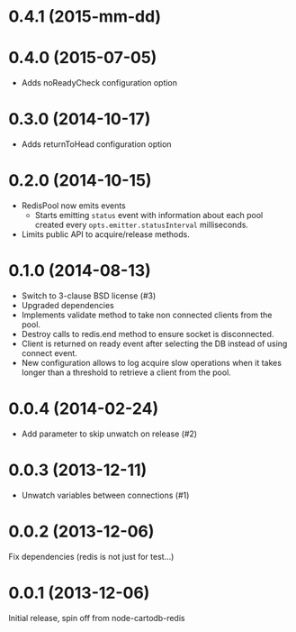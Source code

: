 # 0.4.1 (2015-mm-dd)


# 0.4.0 (2015-07-05)

 - Adds noReadyCheck configuration option

# 0.3.0 (2014-10-17)

 - Adds returnToHead configuration option

# 0.2.0 (2014-10-15)

 - RedisPool now emits events
    * Starts emitting `status` event with information about each pool created
      every `opts.emitter.statusInterval` milliseconds.
 - Limits public API to acquire/release methods.

# 0.1.0 (2014-08-13)

 - Switch to 3-clause BSD license (#3)
 - Upgraded dependencies
 - Implements validate method to take non connected clients from the pool.
 - Destroy calls to redis.end method to ensure socket is disconnected.
 - Client is returned on ready event after selecting the DB instead of using
   connect event.
 - New configuration allows to log acquire slow operations when it takes
   longer than a threshold to retrieve a client from the pool.

# 0.0.4 (2014-02-24)

 - Add parameter to skip unwatch on release (#2)

# 0.0.3 (2013-12-11)

 - Unwatch variables between connections (#1)

# 0.0.2 (2013-12-06)

Fix dependencies (redis is not just for test...)

# 0.0.1 (2013-12-06)

Initial release, spin off from node-cartodb-redis

